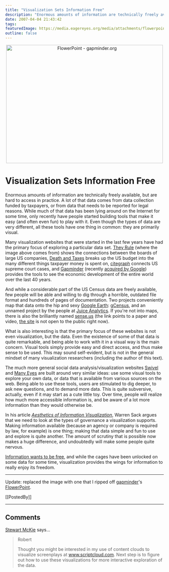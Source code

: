 ```yaml
---
title: "Visualization Sets Information Free"
description: "Enormous amounts of information are technically freely available, but are hard to access in practice. A lot of that data comes from data collection funded by taxpayers, or from data that needs to be reported for legal reasons. While much of that data has been lying around on the Internet for some time, only recently have people started building tools that make it easy (and often even fun) to play with it. Even though the types of data are very different, all these tools have one thing in common: they are primarily visual."
date: 2007-04-04 21:43:42
tags: 
featuredImage: https://media.eagereyes.org/media/attachments/flowerpoint6.gif
outline: false
---
```


<p align="center"><img title="FlowerPoint - gapminder.org" src="https://media.eagereyes.org/media/attachments/flowerpoint6.gif" alt="FlowerPoint - gapminder.org" width="498" height="376" border="0" /></p>

# Visualization Sets Information Free

Enormous amounts of information are technically freely available, but are hard to access in practice. A lot of that data comes from data collection funded by taxpayers, or from data that needs to be reported for legal reasons. While much of that data has been lying around on the Internet for some time, only recently have people started building tools that make it easy (and often even fun) to play with it. Even though the types of data are very different, all these tools have one thing in common: they are primarily visual.

Many visualization websites that were started in the last few years have had the primary focus of exploring a particular data set. <a href="http://theyrule.net/">They Rule</a> (where the image above comes from) shows the connections between the boards of large US companies, <a href="http://thebudgetgraph.com/">Death and Taxes</a> breaks up the US budget into the many different things taxpayer money is spent on, <a href="http://www.citegraph.com/">citegraph</a> connects US supreme court cases, and <a href="http://gapminder.org/">Gapminder</a> (recently <a href="http://tools.google.com/gapminder/">acquired by Google</a>) provides the tools to see the economic development of the entire world over the last 40 years.

And while a considerable part of the US Census data are freely available, few people will be able and willing to dig through a horrible, outdated file format and hundreds of pages of documentation. Two projects conveniently map that data onto the hip and sexy <a href="http://earth.google.com/">Google Earth</a>: <a href="http://gecensus.stanford.edu/gcensus/">gCensus</a>, and an unnamed project by the people at <a href="http://www.juiceanalytics.com/weblog/?p=119">Juice Analytics</a>. If you're not into maps, there is also the brilliantly named <a href="http://vis.berkeley.edu/papers/sense.us/">sense.us</a> (the link points to a paper and video, <a href="http://sense.us/">the site</a> is not open to the public right now).

What is also interesting is that the primary focus of these websites is not even visualization, but the data. Even the existence of some of that data is quite remarkable, and being able to work with it in a visual way is the main concern. Visual tools simply provide easy and direct access, and thus make sense to be used. This may sound self-evident, but is not in the general mindset of many visualization researchers (including the author of this text).

The much more general social data analysis/visualization websites <a href="http://www.swivel.com/">Swivel</a> and <a href="http://many-eyes.com/">Many Eyes</a> are built around very similar ideas: use some visual tools to explore your own data, or data that is available from various sources on the web. Being able to use these tools, users are stimulated to dig deeper, to ask new questions, and to demand more data. This is quite subversive, actually, even if it may start as a cute little toy. Over time, people will realize how much more accessible information is, and be aware of a lot more information than they would otherwise be.

In his article <em><a href="http://hybrid.ucsc.edu/SocialComputingLab/Publications/wsack-infoaesthetics-illustrated.doc">Aesthetics of Information Visualization</a></em>, Warren Sack argues that we need to look at the types of governance a visualization supports. Making information available (because an agency or company is required by law, for example) is one thing; making that data simple and fun to use and explore is quite another. The amount of scrutiny that is possible now makes a huge difference, and undoubtedly will make some people quite nervous.

<a href="http://en.wikipedia.org/wiki/Information_wants_to_be_free">Information wants to be free</a>, and while the cages have been unlocked on some data for some time, visualization provides the wings for information to really enjoy its freedom.

<hr />

Update: replaced the image with one that I ripped off <a href="http://www.gapminder.org/">gapminder</a>'s <a href="http://www.gapminder.org/downloads/presentations/flowerpowerpoint-2004.html">FlowerPoint</a>.

[[PostedBy]]

<aside class="comments">

---
## Comments

<a href="http://www.scriptcloud.com" rel="nofollow noopener" target="_blank">Stewart McKie</a> says…
>	Robert
>	
>	Thought you might be interested in my use of content clouds to visualize screenplays at www.scriptcloud.com. Next step is to figure out how to use these visualizations for more interactive exploration of the data.

</aside>

